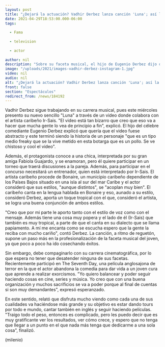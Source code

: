 ```yaml
---
layout: post
title: "¿Dejará la actuación? Vadhir Derbez lanza canción 'Luna'; así la puedes escuchar"
date: 2021-04-29T18:53:00.000-06:00
tags:
  
  - Fama
  
  - television
  
  - actor
  
author: nil
description: "Sobre su faceta musical, el hijo de Eugenio Derbez dijo que su objetivo es estar dando tours por todo el mundo y cantar en inglés. "
image: "/uploads/2021/images-vadhir-derbez-instagram-1.jpg"
video: nil
audio: nil
alt: "¿Dejará la actuación? Vadhir Derbez lanza canción 'Luna'; así la puedes escuchar"
front: false
section: "Espectáculos"
redirect_from: /news/184192
---
```


Vadhir Derbez sigue trabajando en su carrera musical, pues este miércoles presento su nuevo sencillo "Luna" a través de un video donde colabora con el artista caribeño Ir-Sais. "El video está tan bizarro que creo que eso va a hacer que mucha gente lo vea de principio a fin", explicó. El hijo del célebre comediante Eugenio Derbez explicó que quería que el video fuese abstracto y este terminó siendo la historia de un personaje "que es un tipo medio freaky que se la vive metido en esta botarga que es un pollo. Se ve chistoso y cool el video". 

Además, el protagonista conoce a una chica, interpretada por su gran amiga Fabiola Guajardo, y se enamoran, pero él quiere participar en un torneo que traerá discusiones a la pareja. Además, para participar en el concurso necesitará un entrenador, quien está interpretado por Ir-Sais. El artista caribeño procede de Bonaire, un municipio caribeño dependiente de los Países Bajos situado en una isla al sur del mar Caribe y el actor consideró que sus estilos, "aunque distintos", se "acoplan muy bien". El caribeño canta en la lengua hablada en Bonaire y eso, aunado a su estilo, consideró Derbez, aporta un toque tropical con el que, consideró el artista, se logra una buena conjunción de ambos estilos. 

"Creo que por mi parte le aporto tanto con el estilo de voz como con el mensaje. Además tiene una cosa muy popera y el lado de él (Ir-Sais) que también es muy tropical, a parte de que el canta en su dialecto que se llama papiamento. A mí me encanta como se escucha espero que la gente la reciba con mucho cariño", contó Derbez. La canción, a ritmo de reguetón, supone un paso más en la profesionalización de la faceta musical del joven, ya que poco a poco ha ido cosechando éxitos. 

Sin embargo, debe compaginarlo con su carrera cinematográfica, por lo que espera no tener que desatender ninguna de sus facetas. Recientemente participó en The Seventh Day, una película anglosajona de terror en la que el actor abandona la comedia para dar vida a un joven cura que aprende a realizar exorcismos. "Yo quiero balancear y poder seguir haciendo cosas en cine, series y música. Yo creo que con una buena organización y muchos sacrificios se va a poder porque al final de cuentas si son muy demandantes", expresó esperanzado. 

En este sentido, relató que disfruta mucho viendo como cada una de sus cualidades va haciéndose más grande y su objetivo es estar dando tours por todo e mundo, cantar también en inglés y seguir haciendo películas. "Traigo todo el peso, entonces es complicado, pero les puedo decir que es muy gratificante ver los resultados, ver cómo crece, y espero que no tenga que llegar a un punto en el que nada más tenga que dedicarme a una sola cosa", finalizó. 

(milenio)